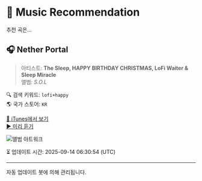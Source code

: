 
# 🎵 Music Recommendation

추천 곡은...

## 🎧 Nether Portal  
> 아티스트: **The Sleep, HAPPY BIRTHDAY CHRISTMAS, LoFi Waiter & Sleep Miracle**  
> 앨범: _S.O.L_  

🔍 검색 키워드: `lofi+happy`  
🌎 국가 스토어: `KR`

[🔗 iTunes에서 보기](https://music.apple.com/kr/album/nether-portal/1687946320?i=1687946508&uo=4)  
[▶️ 미리 듣기](https://audio-ssl.itunes.apple.com/itunes-assets/AudioPreview126/v4/81/a1/b0/81a1b064-3b12-3609-7af4-51e9ab8b6d53/mzaf_17338591631128533777.plus.aac.p.m4a)

![앨범 아트워크](https://is1-ssl.mzstatic.com/image/thumb/Music126/v4/f9/b2/f6/f9b2f675-c7ff-5945-f903-c116d08b64d2/4582649009379.jpg/100x100bb.jpg)

⏳ 업데이트 시간: 2025-09-14 06:30:54 (UTC)

---
자동 업데이트 봇에 의해 관리됩니다.
